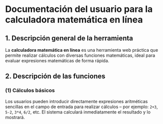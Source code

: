 # Documentación del usuario para la calculadora matemática en línea

## 1. Descripción general de la herramienta

La **calculadora matemática en línea** es una herramienta web práctica que permite realizar cálculos con diversas funciones matemáticas, ideal para evaluar expresiones matemáticas de forma rápida.

## 2. Descripción de las funciones

### (1) Cálculos básicos

Los usuarios pueden introducir directamente expresiones aritméticas sencillas en el campo de entrada para realizar cálculos – por ejemplo: `2+3`, `5-2`, `3*4`, `6/2`, etc. El sistema calculará inmediatamente el resultado y lo mostrará.